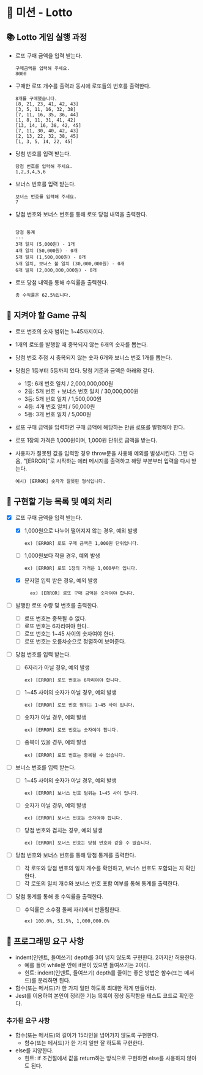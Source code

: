 # 🎱 미션 - Lotto

## 📚 Lotto 게임 실행 과정

- 로또 구매 금액을 입력 받는다.

  ```
  구매금액을 입력해 주세요.
  8000
  ```

- 구매한 로또 개수를 출력과 동시에 로또들의 번호를 출력한다.

  ```
  8개를 구매했습니다.
  [8, 21, 23, 41, 42, 43]
  [3, 5, 11, 16, 32, 38]
  [7, 11, 16, 35, 36, 44]
  [1, 8, 11, 31, 41, 42]
  [13, 14, 16, 38, 42, 45]
  [7, 11, 30, 40, 42, 43]
  [2, 13, 22, 32, 38, 45]
  [1, 3, 5, 14, 22, 45]
  ```

- 당첨 번호를 입력 받는다.

  ```
  당첨 번호를 입력해 주세요.
  1,2,3,4,5,6
  ```

- 보너스 번호를 입력 받는다.

  ```
  보너스 번호를 입력해 주세요.
  7
  ```

- 당첨 번호와 보너스 번호를 통해 로또 당첨 내역을 출력한다.

  ```

  당첨 통계
  ---
  3개 일치 (5,000원) - 1개
  4개 일치 (50,000원) - 0개
  5개 일치 (1,500,000원) - 0개
  5개 일치, 보너스 볼 일치 (30,000,000원) - 0개
  6개 일치 (2,000,000,000원) - 0개
  ```

- 로또 당첨 내역을 통해 수익률을 출력한다.

  ```
  총 수익률은 62.5%입니다.
  ```

## 🚨 지켜야 할 Game 규칙

- 로또 번호의 숫자 범위는 1~45까지이다.
- 1개의 로또를 발행할 때 중복되지 않는 6개의 숫자를 뽑는다.
- 당첨 번호 추첨 시 중복되지 않는 숫자 6개와 보너스 번호 1개를 뽑는다.
- 당첨은 1등부터 5등까지 있다. 당첨 기준과 금액은 아래와 같다.
  - 1등: 6개 번호 일치 / 2,000,000,000원
  - 2등: 5개 번호 + 보너스 번호 일치 / 30,000,000원
  - 3등: 5개 번호 일치 / 1,500,000원
  - 4등: 4개 번호 일치 / 50,000원
  - 5등: 3개 번호 일치 / 5,000원
- 로또 구매 금액을 입력하면 구매 금액에 해당하는 만큼 로또를 발행해야 한다.
- 로또 1장의 가격은 1,000원이며, 1,000원 단위로 금액을 받는다.
- 사용자가 잘못된 값을 입력할 경우 throw문을 사용해 예외를 발생시킨다. 그런 다음, "[ERROR]"로 시작하는 에러 메시지를 출력하고 해당 부분부터 입력을 다시 받는다.

  ```
  예시) [ERROR] 숫자가 잘못된 형식입니다.
  ```

## 🚀 구현할 기능 목록 및 예외 처리

- [x] 로또 구매 금액을 입력 받는다.
  - [x] 1,000원으로 나누어 떨어지지 않는 경우, 예외 발생
    ```
    ex) [ERROR] 로또 구매 금액은 1,000원 단위입니다.
    ```
  - [ ] 1,000원보다 작을 경우, 예외 발생
    ```
    ex) [ERROR] 로또 1장의 가격은 1,000부터 입니다.
    ```
  - [x] 문자열 입력 받은 경우, 예외 발생
    ```
      ex) [ERROR] 로또 구매 금액은 숫자여야 합니다.
    ```
- [ ] 발행한 로또 수량 및 번호를 출력한다.
  - [ ] 로또 번호는 중복될 수 없다.
  - [ ] 로또 번호는 6자리여야 한다..
  - [ ] 로또 번호는 1~45 사이의 숫자여야 한다.
  - [ ] 로또 번호는 오름차순으로 정렬하여 보여준다.
- [ ] 당첨 번호를 입력 받는다.

  - [ ] 6자리가 아닐 경우, 예외 발생
    ```
    ex) [ERROR] 로또 번호는 6자리여야 합니다.
    ```
  - [ ] 1~45 사이의 숫자가 아닐 경우, 예외 발생
    ```
    ex) [ERROR] 로또 번호 범위는 1~45 사이 입니다.
    ```
  - [ ] 숫자가 아닐 경우, 예외 발생
    ```
    ex) [ERROR] 로또 번호는 숫자여야 합니다.
    ```
  - [ ] 중복이 있을 경우, 예외 발생
    ```
    ex) [ERROR] 로또 번호는 중복될 수 없습니다.
    ```

- [ ] 보너스 번호를 입력 받는다.
  - [ ] 1~45 사이의 숫자가 아닐 경우, 예외 발생
    ```
    ex) [ERROR] 보너스 번호 범위는 1~45 사이 입니다.
    ```
  - [ ] 숫자가 아닐 경우, 예외 발생
    ```
    ex) [ERROR] 보너스 번호는 숫자여야 합니다.
    ```
  - [ ] 당첨 번호와 겹치는 경우, 예외 발생
    ```
    ex) [ERROR] 보너스 번호는 당첨 번호와 같을 수 없습니다.
    ```
- [ ] 당첨 번호와 보너스 번호를 통해 당첨 통계를 출력한다.

  - [ ] 각 로또와 당첨 번호의 일치 개수를 확인하고, 보너스 번호도 포함되는 지 확인한다.
  - [ ] 각 로또의 일치 개수와 보너스 번호 포함 여부를 통해 통계를 출력한다.

- [ ] 당첨 통계를 통해 총 수익률을 출력한다.
  - [ ] 수익률은 소수점 둘째 자리에서 반올림한다.
    ```
    ex) 100.0%, 51.5%, 1,000,000.0%
    ```

## 🎯 프로그래밍 요구 사항

- indent(인덴트, 들여쓰기) depth를 3이 넘지 않도록 구현한다. 2까지만 허용한다.
  - 예를 들어 while문 안에 if문이 있으면 들여쓰기는 2이다.
  - 힌트: indent(인덴트, 들여쓰기) depth를 줄이는 좋은 방법은 함수(또는 메서드)를 분리하면 된다.
- 함수(또는 메서드)가 한 가지 일만 하도록 최대한 작게 만들어라.
- Jest를 이용하여 본인이 정리한 기능 목록이 정상 동작함을 테스트 코드로 확인한다.

### 추가된 요구 사항

- 함수(또는 메서드)의 길이가 15라인을 넘어가지 않도록 구현한다.
  - 함수(또는 메서드)가 한 가지 일만 잘 하도록 구현한다.
- else를 지양한다.
  - 힌트: if 조건절에서 값을 return하는 방식으로 구현하면 else를 사용하지 않아도 된다.

